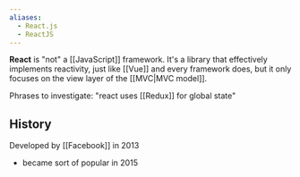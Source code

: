 ```yaml
---
aliases:
  - React.js
  - ReactJS
---
```

**React** is "not" a [[JavaScript]] framework.
It's a library that effectively implements reactivity, just like [[Vue]] and every framework does, but it only focuses on the view layer of the [[MVC|MVC model]].

Phrases to investigate: "react uses [[Redux]] for global state"

## History

Developed by [[Facebook]] in 2013
- became sort of popular in 2015